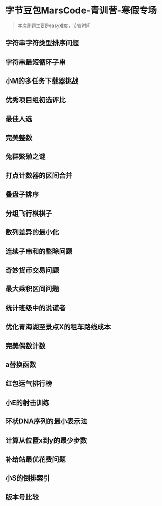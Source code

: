 # 字节豆包MarsCode-青训营-寒假专场

> 本次刷题主要是easy难度，节省时间

## 字符串字符类型排序问题

## 字符串最短循环子串

## 小M的多任务下载器挑战

## 优秀项目组初选评比

## 最佳人选

## 完美整数

## 兔群繁殖之谜

## 打点计数器的区间合并

## 叠盘子排序

## 分组飞行棋棋子

## 数列差异的最小化

## 连续子串和的整除问题

## 奇妙货币交易问题

## 最大乘积区间问题

## 统计班级中的说谎者

## 优化青海湖至景点X的租车路线成本

## 完美偶数计数

## a替换函数

## 红包运气排行榜

## 小E的射击训练

## 环状DNA序列的最小表示法

## 计算从位置x到y的最少步数

## 补给站最优花费问题

## 小S的倒排索引

## 版本号比较
